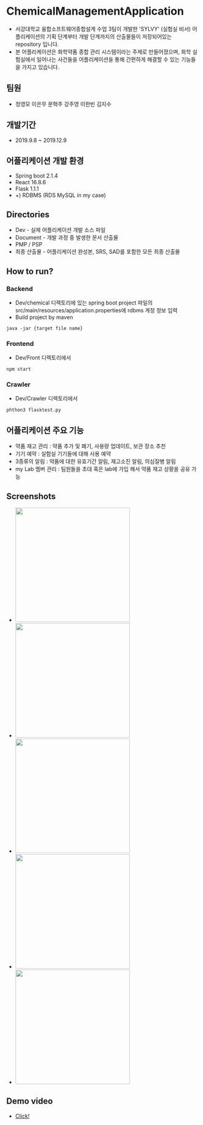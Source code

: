 # ChemicalManagementApplication

* 서강대학교 융합소프트웨어종합설계 수업 3팀이 개발한 'SYLVY' (실험실 비서) 어플리케이션의 기획 단계부터 개발 단계까지의 산출물들이 저장되어있는 repository 입니다.
* 본 어플리케이션은 화학약품 종합 관리 시스템이라는 주제로 만들어졌으며, 화학 실험실에서 일어나는 사건들을 어플리케이션을 통해 간편하게 해결할 수 있는 기능들을 가지고 있습니다. 

## 팀원
* 정영모 이은무 문혁주 강주영 이한빈 김지수

## 개발기간
* 2019.9.8 ~ 2019.12.9

## 어플리케이션 개발 환경
* Spring boot 2.1.4
* React 16.8.6
* Flask 1.1.1
* +) RDBMS (RDS MySQL in my case)

## Directories
* Dev - 실제 어플리케이션 개발 소스 파일
* Document - 개발 과정 중 발생한 문서 산출물
* PMP / PSP
* 최종 산출물 - 어플리케이션 완성본, SRS, SAD를 포함한 모든 최종 산출물

## How to run?
### Backend
* Dev/chemical 디렉토리에 있는 spring boot project 파일의 src/main/resources/application.properties에 rdbms 계정 정보 입력 
* Build project by maven
```
java -jar {target file name}
```
### Frontend
* Dev/Front 디렉토리에서 
```
npm start
```
### Crawler
* Dev/Crawler 디렉토리에서
```
phthon3 flasktest.py
```

## 어플리케이션 주요 기능
* 약품 재고 관리 : 약품 추가 및 폐기, 사용량 업데이트, 보관 장소 추천
* 기기 예약 : 실험실 기기들에 대해 사용 예약
* 3종류의 알림 : 약품에 대한 유효기간 알림, 재고소진 알림, 의심질병 알림
* my Lab 멤버 관리 : 팀원들을 초대 혹은 lab에 가입 해서 약품 재고 상황을 공유 가능

## Screenshots
* <img src='https://github.com/yeongmo-j/ChemicalManagementApplication/blob/master/Document/4_수정중/GUI/photo/chemicals.png?raw=true' height=300>
* <img src='https://github.com/yeongmo-j/ChemicalManagementApplication/blob/master/Document/4_수정중/GUI/photo/chemicals2.png?raw=true' height=300>

* <img src='https://github.com/yeongmo-j/ChemicalManagementApplication/blob/master/Document/4_수정중/GUI/photo/apparatus.png?raw=true' height=300>
* <img src='https://github.com/yeongmo-j/ChemicalManagementApplication/blob/master/Document/4_수정중/GUI/photo/alarm.png?raw=true' height=300>
* <img src='https://github.com/yeongmo-j/ChemicalManagementApplication/blob/master/Document/4_수정중/GUI/photo/myLab.png?raw=true' height=300>

## Demo video
* <a href='https://github.com/yeongmo-j/ChemicalManagementApplication/tree/master/Document/4_수정중/동영상'> Click! </a>
